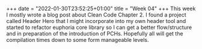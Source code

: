 +++
date = "2022-01-30T23:52:25+01:00"
title = "Week 04"
+++
This week I mostly wrote a blog post about Clean Code Chapter 2. I found a project called Header Hero that I might incorporate into my own header tool and started to refactor euphoria core library so I can get a better flow/structure and in preparation of the introduction of PCHs. Hopefully all will get the compilation times down to some form manageable levels.
